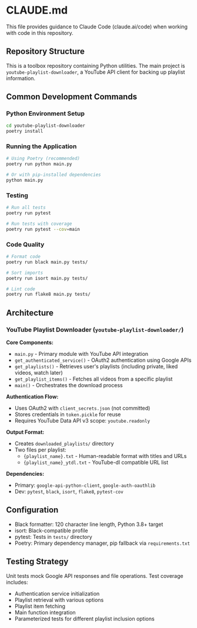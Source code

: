 # CLAUDE.md

This file provides guidance to Claude Code (claude.ai/code) when working with code in this repository.

## Repository Structure

This is a toolbox repository containing Python utilities. The main project is `youtube-playlist-downloader`, a YouTube API client for backing up playlist information.

## Common Development Commands

### Python Environment Setup
```bash
cd youtube-playlist-downloader
poetry install
```

### Running the Application
```bash
# Using Poetry (recommended)
poetry run python main.py

# Or with pip-installed dependencies
python main.py
```

### Testing
```bash
# Run all tests
poetry run pytest

# Run tests with coverage
poetry run pytest --cov=main
```

### Code Quality
```bash
# Format code
poetry run black main.py tests/

# Sort imports
poetry run isort main.py tests/

# Lint code
poetry run flake8 main.py tests/
```

## Architecture

### YouTube Playlist Downloader (`youtube-playlist-downloader/`)

**Core Components:**
- `main.py` - Primary module with YouTube API integration
- `get_authenticated_service()` - OAuth2 authentication using Google APIs
- `get_playlists()` - Retrieves user's playlists (including private, liked videos, watch later)
- `get_playlist_items()` - Fetches all videos from a specific playlist
- `main()` - Orchestrates the download process

**Authentication Flow:**
- Uses OAuth2 with `client_secrets.json` (not committed)
- Stores credentials in `token.pickle` for reuse
- Requires YouTube Data API v3 scope: `youtube.readonly`

**Output Format:**
- Creates `downloaded_playlists/` directory
- Two files per playlist: 
  - `{playlist_name}.txt` - Human-readable format with titles and URLs
  - `{playlist_name}_ytdl.txt` - YouTube-dl compatible URL list

**Dependencies:**
- Primary: `google-api-python-client`, `google-auth-oauthlib`
- Dev: `pytest`, `black`, `isort`, `flake8`, `pytest-cov`

## Configuration

- Black formatter: 120 character line length, Python 3.8+ target
- isort: Black-compatible profile
- pytest: Tests in `tests/` directory
- Poetry: Primary dependency manager, pip fallback via `requirements.txt`

## Testing Strategy

Unit tests mock Google API responses and file operations. Test coverage includes:
- Authentication service initialization
- Playlist retrieval with various options
- Playlist item fetching
- Main function integration
- Parameterized tests for different playlist inclusion options
